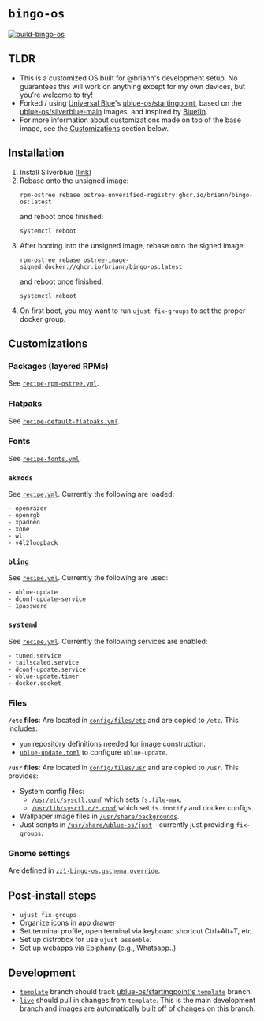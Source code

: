 # `bingo-os`

[![build-bingo-os](https://github.com/briann/bingo-os/actions/workflows/build.yml/badge.svg)](https://github.com/briann/bingo-os/actions/workflows/build.yml)

## TLDR
- This is a customized OS built for @briann's development setup. No guarantees this will work on anything except for my own devices, but you're welcome to try!
- Forked / using [Universal Blue](https://universal-blue.org/)'s [ublue-os/startingpoint](https://github.com/ublue-os/startingpoint), based on the [ublue-os/silverblue-main](https://github.com/ublue-os/main) images, and inspired by [Bluefin](https://github.com/ublue-os/bluefin).
- For more information about customizations made on top of the base image, see the [Customizations](#customizations) section below.

## Installation
1. Install Silverblue ([link](https://fedoraproject.org/atomic-desktops/silverblue/))
1. Rebase onto the unsigned image:
   ```
   rpm-ostree rebase ostree-unverified-registry:ghcr.io/briann/bingo-os:latest
   ```
   and reboot once finished:
   ```
   systemctl reboot
   ```
1. After booting into the unsigned image, rebase onto the signed image:
   ```
   rpm-ostree rebase ostree-image-signed:docker://ghcr.io/briann/bingo-os:latest
   ```
   and reboot once finished:
   ```
   systemctl reboot
   ```
1. On first boot, you may want to run `ujust fix-groups` to set the proper docker group.

## Customizations

### Packages (layered RPMs)

See [`recipe-rpm-ostree.yml`](config/recipe-rpm-ostree.yml).

### Flatpaks

See [`recipe-default-flatpaks.yml`](config/recipe-default-flatpaks.yml).

### Fonts

See [`recipe-fonts.yml`](config/recipe-fonts.yml).

### `akmods`

See [`recipe.yml`](config/recipe.yml). Currently the following are loaded:
```
- openrazer
- openrgb
- xpadneo
- xone
- wl
- v4l2loopback
```

### `bling`
See [`recipe.yml`](config/recipe.yml). Currently the following are used:
```
- ublue-update
- dconf-update-service
- 1password
```

### `systemd`
See [`recipe.yml`](config/recipe.yml). Currently the following services are enabled:
```
- tuned.service
- tailscaled.service
- dconf-update.service
- ublue-update.timer
- docker.socket
```

### Files

**`/etc` files**: Are located in [`config/files/etc`](config/files/etc/) and are copied to `/etc`. This includes:
- `yum` repository definitions needed for image construction.
- [`ublue-update.toml`](config/files/etc/ublue-update/ublue-update.toml) to configure `ublue-update`.

**`/usr` files**: Are located in [`config/files/usr`](config/files/usr/) and are copied to `/usr`.  This provides:
- System config files:
   - [`/usr/etc/sysctl.conf`](config/files/usr/etc/sysctl.conf) which sets `fs.file-max`.
   - [`/usr/lib/sysctl.d/*.conf`](config/files/usr/lib/sysctl.d/) which set `fs.inotify` and docker configs.
- Wallpaper image files in [`/usr/share/backgrounds`](config/files/usr/share/backgrounds/).
- Just scripts in [`/usr/share/ublue-os/just`](config/files/usr/share/ublue-os/just/60-custom.just) - currently just providing `fix-groups`.

### Gnome settings
Are defined in [`zz1-bingo-os.gschema.override`](config/gschema-overrides/zz1-bingo-os.gschema.override).

## Post-install steps

- `ujust fix-groups`
- Organize icons in app drawer
- Set terminal profile, open terminal via keyboard shortcut Ctrl+Alt+T, etc.
- Set up distrobox for use `ujust assemble`.
- Set up webapps via Epiphany (e.g., Whatsapp..)

## Development

- [`template`](https://github.com/briann/bingo-os/tree/template) branch should track [ublue-os/startingpoint's `template`](https://github.com/ublue-os/startingpoint/tree/template) branch.
- [`live`](https://github.com/briann/bingo-os/tree/live) should pull in changes from `template`. This is the main development branch and images are automatically built off of changes on this branch.

